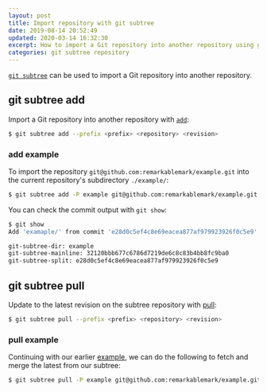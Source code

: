 ```yaml
---
layout: post
title: Import repository with git subtree
date: 2019-08-14 20:52:49
updated: 2020-03-14 16:32:30
excerpt: How to import a Git repository into another repository using git-subtree.
categories: git subtree repository
---
```


[`git subtree`](https://github.com/git/git/blob/master/contrib/subtree/git-subtree.txt) can be used to import a Git repository into another repository.

## git subtree add

Import a Git repository into another repository with [`add`](https://github.com/git/git/blob/v2.22.1/contrib/subtree/git-subtree.txt#L69):

```sh
$ git subtree add --prefix <prefix> <repository> <revision>
```

### add example

To import the repository `git@github.com:remarkablemark/example.git` into the current repository's subdirectory `./example/`:

```sh
$ git subtree add -P example git@github.com:remarkablemark/example.git master
```

You can check the commit output with `git show`:

```sh
$ git show
Add 'examaple/' from commit 'e28d0c5ef4c8e69eacea877af979923926f0c5e9'

git-subtree-dir: example
git-subtree-mainline: 32120bbb677c6786d7219de6c8c83b4bb8fc9ba0
git-subtree-split: e28d0c5ef4c8e69eacea877af979923926f0c5e9
```

## git subtree pull

Update to the latest revision on the subtree repository with [pull](https://github.com/git/git/blob/v2.22.1/contrib/subtree/git-subtree.txt#L90):

```sh
$ git subtree pull --prefix <prefix> <repository> <revision>
```

### pull example

Continuing with our earlier [example](#add-example), we can do the following to fetch and merge the latest from our subtree:

```sh
$ git subtree pull -P example git@github.com:remarkablemark/example.git master
```
